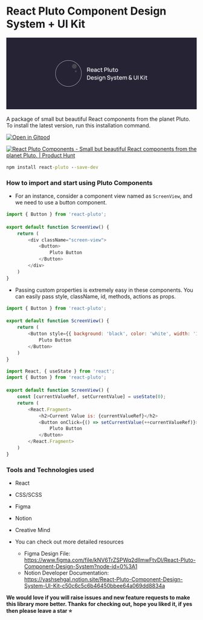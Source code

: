 # React Pluto Component Design System + UI Kit

![react-pluto-github-banner](assets/GithubBannerDark.svg)

A package of small but beautiful React components from the planet Pluto. To install the latest version, run this installation command.

[![Open in Gitpod](https://gitpod.io/button/open-in-gitpod.svg)](https://gitpod.io/#https://github.com/yashsehgal/react-pluto)

<a href="https://www.producthunt.com/posts/react-pluto-components?utm_source=badge-featured&utm_medium=badge&utm_souce=badge-react-pluto-components" target="_blank"><img src="https://api.producthunt.com/widgets/embed-image/v1/featured.svg?post_id=328398&theme=dark" alt="React Pluto Components - Small but beautiful React components from the planet Pluto. | Product Hunt" style="width: 250px; height: 54px;" width="250" height="54" /></a>

```cmd
npm install react-pluto --save-dev
```

### How to import and start using Pluto Components

- For an instance, consider a component view named as `ScreenView`, and we need to use a button component.

```javascript
import { Button } from 'react-pluto';

export default function ScreenView() {
    return (
        <div className="screen-view">
            <Button>
                Pluto Button
            </Button>
        </div>
    )
}
```

- Passing custom properties is extremely easy in these components. You can easily pass style, className, id, methods, actions as props.

```javascript
import { Button } from 'react-pluto';

export default function ScreenView() {
    return (
        <Button style={{ background: 'black', color: 'white', width: '100%' }}>
            Pluto Button
        </Button>
    )
}
```

```javascript
import React, { useState } from 'react';
import { Button } from 'react-pluto';

export default function ScreenView() {
    const [currentValueRef, setCurrentValue] = useState(0);
    return (
        <React.Fragment>
            <h2>Current Value is: {currentValueRef}</h2>
            <Button onClick={() => setCurrentValue(++currentValueRef)}> 
                Pluto Button
            </Button>
        </React.Fragment>
    )
}
```

### Tools and Technologies used

- React
- CSS/SCSS
- Figma
- Notion
- Creative Mind

- You can check out more detailed resources
  - Figma Design File: https://www.figma.com/file/kNV6TrZSPWq2dllmwFtvDl/React-Pluto-Component-Design-System?node-id=0%3A1
  - Notion Developer Documentation: https://yashsehgal.notion.site/React-Pluto-Component-Design-System-UI-Kit-c50c6c5c6b46450bbee64a069dd8834a

**We would love if you will raise issues and new feature requests to make this library more better. Thanks for checking out, hope you liked it, if yes then please leave a star :star:**
